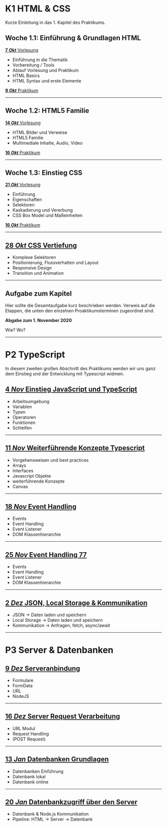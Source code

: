 # **K1** HTML & CSS

Kurze Einleitung in das 1. Kapitel des Praktikums.

## Woche 1.1: Einführung & Grundlagen HTML

[**7 _Okt_** Vorlesung](L1.1)
- Einführung in die Thematik
- Vorbereitung / Tools
- Ablauf Vorlesung und Praktikum
- HTML Basics
- HTML Syntax und erste Elemente

[**9 _Okt_** Praktikum](P1.1)

---

## Woche 1.2: HTML5 Familie

[**14 _Okt_** Vorlesung](L1.2)
- HTML Bilder und Verweise
- HTML5 Familie
- Multimediale Inhalte, Audio, Video

[**16 _Okt_** Praktikum](P1.2)

---

## Woche 1.3: Einstieg CSS

[**21 _Okt_** Vorlesung](L1.3)
- Einführung
- Eigenschaften
- Selektoren
- Kaskadierung und Vererbung
- CSS Box Model und Maßeinheiten

[**16 _Okt_** Praktikum](P1.3)

---

## [**28 _Okt_** CSS Vertiefung](L04)

- Komplexe Selektoren
- Positionierung, Flussverhalten und Layout
- Responsive Design
- Transition und Animation

---

## Aufgabe zum Kapitel

Hier sollte die Gesamtaufgabe kurz beschrieben werden.
Verweis auf die Etappen, die unten den einzelnen Proaktikumsterminen zugeordnet sind.

**Abgabe zum 1. November 2020**

Wie? Wo?

---

# **P2** TypeScript


In diesem zweiten großen Abschnitt des Praktikums werden wir uns ganz dem Einstieg und der Entwicklung mit Typescript widmen.


## [**4 _Nov_** Einstieg JavaScript und TypeScript](L05)

- Arbeitsumgebung
- Variablen
- Typen
- Operatoren
- Funktionen
- Schleifen

---

## [**11 _Nov_** Weiterführende Konzepte Typescript](L06)

- Vorgehensweisen und best practices
- Arrays
- Interfaces
- Javascript Objekte
- weiterführende Konzepte
- Canvas

---

## [**18 _Nov_** Event Handling](L07)

- Events
- Event Handling
- Event Listener
- DOM Klassenhierarchie  

---

## [**25 _Nov_** Event Handling 77](L08)

- Events
- Event Handling
- Event Listener
- DOM Klassenhierarchie  

---

## [**2 _Dez_** JSON, Local Storage & Kommunikation](L09)

- JSON -> Daten laden und speichern
- Local Storage -> Daten laden und speichern
- Kommunikation -> Anfragen, fetch, async/await  

---

# **P3** Server & Datenbanken

## [**9 _Dez_** Serveranbindung](L10)

- Formulare
- FormData
- URL
- NodeJS  

---

## [**16 _Dez_** Server Request Verarbeitung](L11)

- URL Modul
- Request Handling
- (POST Request)  

---

## [**13 _Jan_** Datenbanken Grundlagen](L12)

- Datenbanken Einführung
- Datenbank lokal
- Datenbank online

---

## [**20 _Jan_** Datenbankzugriff über den Server](L13)

- Datenbank & Node.js Kommunikation
- Pipeline: HTML → Server → Datenbank
